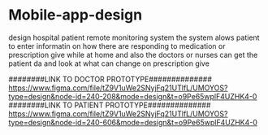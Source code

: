 # Mobile-app-design
design hospital patient remote monitoring system
the system alows patient to enter informatin on how there are responding to medication or prescription give while at home and also the doctors or nurses can get the patient da and look at what can change on prescription give

########LINK TO DOCTOR PROTOTYPE##############
https://www.figma.com/file/tZ9V1uWe2SNyjFq21UTlfL/UMOYOS?type=design&node-id=240-208&mode=design&t=o9Pe65wplF4UZHK4-0
########LINK TO PATIENT PROTOTYPE##############
https://www.figma.com/file/tZ9V1uWe2SNyjFq21UTlfL/UMOYOS?type=design&node-id=240-606&mode=design&t=o9Pe65wplF4UZHK4-0
